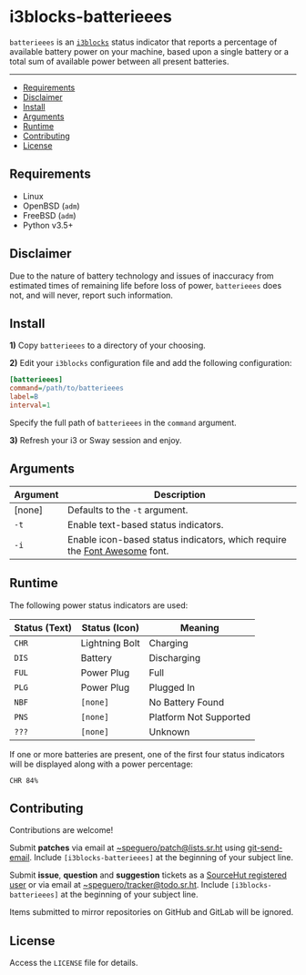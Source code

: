 # i3blocks-batterieees

`batterieees` is an [`i3blocks`](https://github.com/vivien/i3blocks) status indicator that reports a percentage of available battery power on your machine, based upon a single battery or a total sum of available power between all present batteries.

---

- [Requirements](#requirements)
- [Disclaimer](#disclaimer)
- [Install](#install)
- [Arguments](#arguments)
- [Runtime](#runtime)
- [Contributing](#contributing)
- [License](#license)

## Requirements

- Linux
- OpenBSD (`adm`)
- FreeBSD (`adm`)
- Python v3.5+

## Disclaimer

Due to the nature of battery technology and issues of inaccuracy from estimated times of remaining life before loss of power, `batterieees` does not, and will never, report such information.

## Install

__1)__ Copy `batterieees` to a directory of your choosing.

__2)__ Edit your `i3blocks` configuration file and add the following configuration:

```ini
[batterieees]
command=/path/to/batterieees
label=B
interval=1
```

Specify the full path of `batterieees` in the `command` argument.

__3)__ Refresh your i3 or Sway session and enjoy.

## Arguments

Argument | Description
---      | ---
[none]   | Defaults to the `-t` argument.
`-t`     | Enable text-based status indicators.
`-i`     | Enable icon-based status indicators, which require the [Font Awesome](https://github.com/FortAwesome/Font-Awesome) font.

## Runtime

The following power status indicators are used:

Status (Text) | Status (Icon)  | Meaning
---           | ---            | ---
`CHR`         | Lightning Bolt | Charging
`DIS`         | Battery        | Discharging
`FUL`         | Power Plug     | Full
`PLG`         | Power Plug     | Plugged In
`NBF`         | `[none]`       | No Battery Found
`PNS`         | `[none]`       | Platform Not Supported
`???`         | `[none]`       | Unknown

If one or more batteries are present, one of the first four status indicators will be displayed along with a power percentage:

```
CHR 84%
```

## Contributing

Contributions are welcome!

Submit __patches__ via email at [~speguero/patch@lists.sr.ht](mailto:~speguero/patch@lists.sr.ht) using [git-send-email](https://git-send-email.io). Include `[i3blocks-batterieees]` at the beginning of your subject line.

Submit __issue__, __question__ and __suggestion__ tickets as a [SourceHut registered user](https://todo.sr.ht/~speguero/tracker) or via email at [~speguero/tracker@todo.sr.ht](mailto:~speguero/tracker@todo.sr.ht). Include `[i3blocks-batterieees]` at the beginning of your subject line.

Items submitted to mirror repositories on GitHub and GitLab will be ignored.

## License

Access the `LICENSE` file for details.
